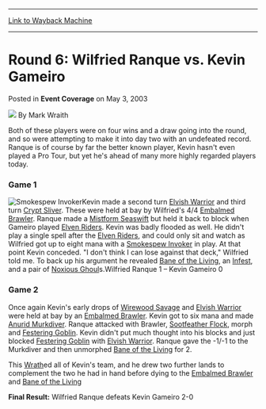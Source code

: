 
---
[Link to Wayback Machine](https://web.archive.org/web/20171029010105/https://magic.wizards.com/en/articles/archive/event-coverage/round-6-wilfried-ranque-vs-kevin-gameiro-2003-05-03)

[_metadata_:author]:- "Mark Wraith"
[_metadata_:description]:- "Both of these players were on four wins and a draw going into the round, and so were attempting to make it into day two with an undefeated record. Ranque is of course by far the better known player, Kevin hasn't even played a Pro Tour, but yet he's ahead of many more highly regarded players today."
[_metadata_:generator]:- "Drupal 7 (http://drupal.org)"
[_metadata_:node]:- "793726"
[_metadata_:publish_date]:- "2003-05-03"
[_metadata_:source]:- "div-main-content"
[_metadata_:title]:- "Round 6: Wilfried Ranque vs. Kevin Gameiro"
[_metadata_:wayback_capture_timestamp]:- "2017-10-29 01:01:05"
[_metadata_:wayback_raw_url]:- "https://web.archive.org/web/20171029010105id_/https://magic.wizards.com/en/articles/archive/event-coverage/round-6-wilfried-ranque-vs-kevin-gameiro-2003-05-03"
[_metadata_:wayback_url]:- "https://magic.wizards.com/en/articles/archive/event-coverage/round-6-wilfried-ranque-vs-kevin-gameiro-2003-05-03"
---


Round 6: Wilfried Ranque vs. Kevin Gameiro
==========================================



 Posted in **Event Coverage**
 on May 3, 2003 






![](https://media.magic.wizards.com/styles/auth_small/public/generic-avatar-150_92.png)
By Mark Wraith











Both of these players were on four wins and a draw going into the round, and so were attempting to make it into day two with an undefeated record. Ranque is of course by far the better known player, Kevin hasn't even played a Pro Tour, but yet he's ahead of many more highly regarded players today.

### Game 1

![Smokespew Invoker](http://gatherer.wizards.com/Handlers/Image.ashx?type=card&name=Smokespew+Invoker)Kevin made a second turn [Elvish Warrior](http://gatherer.wizards.com/Pages/Card/Details.aspx?name=Elvish+Warrior) and third turn [Crypt Sliver](http://gatherer.wizards.com/Pages/Card/Details.aspx?name=Crypt+Sliver). These were held at bay by Wilfried's 4/4 [Embalmed Brawler](http://gatherer.wizards.com/Pages/Card/Details.aspx?name=Embalmed+Brawler). Ranque made a [Mistform Seaswift](http://gatherer.wizards.com/Pages/Card/Details.aspx?name=Mistform+Seaswift) but held it back to block when Gameiro played [Elven Riders](http://gatherer.wizards.com/Pages/Card/Details.aspx?name=Elven+Riders). Kevin was badly flooded as well. He didn't play a single spell after the [Elven Riders](http://gatherer.wizards.com/Pages/Card/Details.aspx?name=Elven+Riders), and could only sit and watch as Wilfried got up to eight mana with a [Smokespew Invoker](http://gatherer.wizards.com/Pages/Card/Details.aspx?name=Smokespew+Invoker) in play. At that point Kevin conceded. "I don't think I can lose against that deck," Wilfried told me. To back up his argument he revealed [Bane of the Living](http://gatherer.wizards.com/Pages/Card/Details.aspx?name=Bane+of+the+Living), an [Infest](http://gatherer.wizards.com/Pages/Card/Details.aspx?name=Infest), and a pair of [Noxious Ghoul](http://gatherer.wizards.com/Pages/Card/Details.aspx?name=Noxious+Ghoul)s.Wilfried Ranque 1 – Kevin Gameiro 0

### Game 2

Once again Kevin's early drops of [Wirewood Savage](http://gatherer.wizards.com/Pages/Card/Details.aspx?name=Wirewood+Savage) and [Elvish Warrior](http://gatherer.wizards.com/Pages/Card/Details.aspx?name=Elvish+Warrior) were held at bay by an [Embalmed Brawler](http://gatherer.wizards.com/Pages/Card/Details.aspx?name=Embalmed+Brawler). Kevin got to six mana and made [Anurid Murkdiver](http://gatherer.wizards.com/Pages/Card/Details.aspx?name=Anurid+Murkdiver). Ranque attacked with Brawler, [Sootfeather Flock](http://gatherer.wizards.com/Pages/Card/Details.aspx?name=Sootfeather+Flock), morph and [Festering Goblin](http://gatherer.wizards.com/Pages/Card/Details.aspx?name=Festering+Goblin). Kevin didn't put much thought into his blocks and just blocked [Festering Goblin](http://gatherer.wizards.com/Pages/Card/Details.aspx?name=Festering+Goblin) with [Elvish Warrior](http://gatherer.wizards.com/Pages/Card/Details.aspx?name=Elvish+Warrior). Ranque gave the -1/-1 to the Murkdiver and then unmorphed [Bane of the Living](http://gatherer.wizards.com/Pages/Card/Details.aspx?name=Bane+of+the+Living) for 2.

This [Wrath](http://gatherer.wizards.com/Pages/Card/Details.aspx?name=Wrath)ed all of Kevin's team, and he drew two further lands to complement the two he had in hand before dying to the [Embalmed Brawler](http://gatherer.wizards.com/Pages/Card/Details.aspx?name=Embalmed+Brawler) and [Bane of the Living](http://gatherer.wizards.com/Pages/Card/Details.aspx?name=Bane+of+the+Living)

**Final Result:** Wilfried Ranque defeats Kevin Gameiro 2-0







